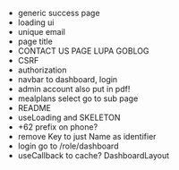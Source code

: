 - generic success page
- loading ui
- unique email
- page title
- CONTACT US PAGE LUPA GOBLOG
- CSRF
- authorization
- navbar to dashboard, login 
- admin account also put in pdf!
- mealplans select go to sub page
- README
- useLoading and SKELETON
- +62 prefix on phone?
- remove Key to just Name as identifier
- login go to /role/dashboard
- useCallback to cache?
DashboardLayout